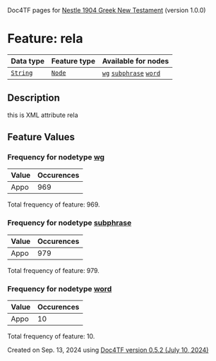 Doc4TF pages for [Nestle 1904 Greek New Testament](https://github.com/saulocantanhede/tfgreek2/releases/download/1.0.0/tf-1.0.0.zip) (version 1.0.0)
# Feature: rela
Data type|Feature type|Available for nodes
---|---|---
[`String`](featuresbydatatype.md#string)|[`Node`](featuresbytype.md#node)| [`wg`](featuresbynodetype.md#wg)  [`subphrase`](featuresbynodetype.md#subphrase)  [`word`](featuresbynodetype.md#word) 
## Description
this is XML attribute rela
## Feature Values
### Frequency for nodetype [wg](featuresbynodetype.md#wg)
Value|Occurences
---|---
Appo|969

Total frequency of feature: 969.
 ### Frequency for nodetype [subphrase](featuresbynodetype.md#subphrase)
Value|Occurences
---|---
Appo|979

Total frequency of feature: 979.
 ### Frequency for nodetype [word](featuresbynodetype.md#word)
Value|Occurences
---|---
Appo|10

Total frequency of feature: 10.
  

Created on Sep. 13, 2024 using [Doc4TF version 0.5.2 (July 10, 2024)](https://github.com/tonyjurg/Doc4TF/blob/main/CreateFeatureDoc.ipynb) 